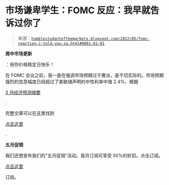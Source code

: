 <!--yml

类别：未分类

日期：2024-05-18 01:44:40

-->

# 市场谦卑学生：FOMC 反应：我早就告诉过你了

> 来源：[`humblestudentofthemarkets.blogspot.com/2022/05/fomc-reaction-i-told-you-so.html#0001-01-01`](https://humblestudentofthemarkets.blogspot.com/2022/05/fomc-reaction-i-told-you-so.html#0001-01-01)

**周中市场更新**

：祝你价格稳定日快乐！

在 FOMC 会议之前，我一直在强调市场预期过于鹰派，是不切实际的。市场预期强烈的加息幅度已经超过了美联储声明的中性利率中值 2.4%，根据

[3 月经济预测摘要](https://www.federalreserve.gov/monetarypolicy/fomcprojtable20220316.htm)

.

完整文章可以在这里找到

[点击这里](https://humblestudentofthemarkets.com/2022/05/04/fomc-reaction-i-told-you-so/)

.

**五月促销**

我们还想宣布我们的“五月促销”活动。首月订阅可享受 50%的折扣。点击订阅。

[点击这里](https://humblestudentofthemarkets.com/shop-2/?orderby=price)

订阅。
